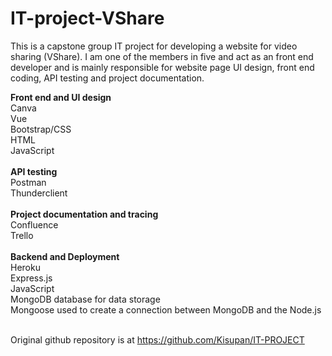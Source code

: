# IT-project-VShare
This is a capstone group IT project for developing a website for video sharing (VShare). I am one of the members in five and act as an front end developer and is mainly responsible for website page UI design, front end coding, API testing and project documentation.<br>

**Front end and UI design**<br>
Canva<br>
Vue<br>
Bootstrap/CSS<br>
HTML<br>
JavaScript<br><br>
**API testing**<br>
Postman<br>
Thunderclient<br><br>
**Project documentation and tracing**<br>
Confluence<br>
Trello<br><br>
**Backend and Deployment**<br>
Heroku<br>
Express.js<br>
JavaScript<br>
MongoDB database for data storage<br>
Mongoose used to create a connection between MongoDB and the Node.js<br><br>

Original github repository is at https://github.com/Kisupan/IT-PROJECT

